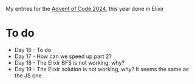 My entries for the [Advent of Code 2024](https://adventofcode.com/2024), this year done in Elixir 

# To do
- Day 16 - To do
- Day 17 - How can we speed up part 2?
- Day 18 - The Elixir BFS is not working, why?
- Day 19 - The Elixir solution is not working, why? It seems the same as the JS one
